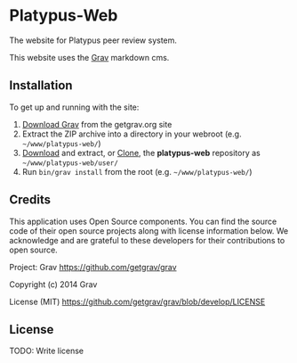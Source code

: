 # Platypus-Web

The website for Platypus peer review system.

This website uses the [Grav](http://getgrav.org) markdown cms.


## Installation

To get up and running with the site:

1. [Download Grav](http://getgrav.org/downloads) from the getgrav.org site
2. Extract the ZIP archive into a directory in your webroot (e.g. `~/www/platypus-web/`)
3. [Download](https://github.com/RoboticsDesignLab/platypus-web/archive/master.zip) and extract, or [Clone](https://github.com/RoboticsDesignLab/platypus-web.git), the **platypus-web** repository as `~/www/platypus-web/user/`
4. Run `bin/grav install` from the root (e.g. `~/www/platypus-web/`)


## Credits

This application uses Open Source components. You can find the source code of their open source projects along with license information below. We acknowledge and are grateful to these developers for their contributions to open source.

Project: Grav https://github.com/getgrav/grav

Copyright (c) 2014 Grav

License (MIT) https://github.com/getgrav/grav/blob/develop/LICENSE


## License

TODO: Write license